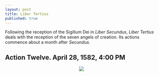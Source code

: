 ```yaml
---
layout: post
title: Liber Tertius
published: true
---
```


Following the reception of the Sigillum Dei in *Liber Secundus*, *Liber Tertius* deals with the reception of the seven angels of creation. Its actions commence about a month after *Secundus*.

## Action Twelve. April 28, 1582, 4:00 PM

<center><img src="http://postimg.org/image/q5ex7a48j/"></center>

